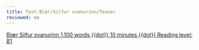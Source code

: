 ```yaml
---
title: Text:Blær/Silfur svanurinn/Teaser
reviewed: no
---
```

<vocabulary>
</vocabulary>
<a href="{{fullurl:Blær/Silfur svanurinn}}" class="frontpage-box-with-image"><!--
--><span class="div frontpage-box-image" style="background-image:url({{fullurl:Special:Redirect/file/Blær_–_Silfur_svanurinn_82960.jpeg|height=200}})"></span><!--
--><span class="frontpage-box-description">
<span class="div">
<span class="div frontpage-box-author">Blær</span>
<span class="div frontpage-box-title">Silfur svanurinn</span>
<span class="div frontpage-box-subtitle">1,100 words {{dot}} 10 minutes {{dot}} Reading level: B1</span>
</span>
</span>
</a>

